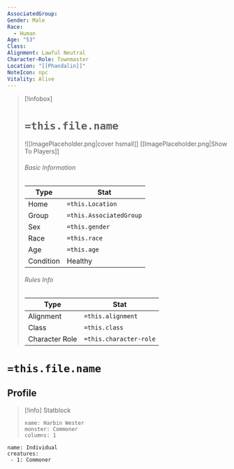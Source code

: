```yaml
---
AssociatedGroup: 
Gender: Male
Race:
  - Human
Age: "53"
Class: 
Alignment: Lawful Neutral
Character-Role: Townmaster
Location: "[[Phandalin]]"
NoteIcon: npc
Vitality: Alive
---
```




> [!infobox]
> # `=this.file.name`
> ![[ImagePlaceholder.png|cover hsmall]]
> [[ImagePlaceholder.png|Show To Players]]
> ###### Basic Information
> Type |  Stat |
> ---|---|
> Home | `=this.Location` |
> Group | `=this.AssociatedGroup` |
> Sex | `=this.gender` |
> Race | `=this.race` |
> Age | `=this.age` |
> Condition | Healthy |
> ###### Rules Info
> Type |  Stat |
> ---|---|
> Alignment | `=this.alignment` |
> Class | `=this.class` |
> Character Role | `=this.character-role` |

# `=this.file.name`
## Profile



> [!info] Statblock
> ```statblock
> name: Harbin Wester
> monster: Commoner
> columns: 1
> ```

```encounter-table
name: Individual
creatures:
 - 1: Commoner
```

